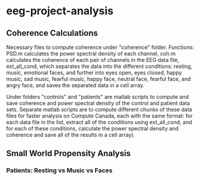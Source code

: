 # eeg-project-analysis

## Coherence Calculations
Necessary files to compute coherence under "coherence" folder. 
Functions: PSD.m calculates the power spectral density of each channel, coh.m calculates the coherence of each pair of channels in the EEG data file, ext_all_cond, which separates the data into the different conditions: resting, music, emotional faces, and further into eyes open, eyes closed, happy music, sad music, fearful music, happy face, neutral face, fearful face, and angry face, and saves the separated data in a cell array. 

Under folders "controls" and "patients" are matlab scripts to compute and save coherence and power spectral density of the control and patient data sets.
Separate matlab scripts are to compute different chunks of these data files for faster analysis on Compute Canada, each with the same format: for each data file in the list, extract all of the conditions using ext_all_cond, and for each of these conditions, calculate the power spectral density and coherence and save all of the results in a cell array).

## Small World Propensity Analysis
### Patients: Resting vs Music vs Faces




